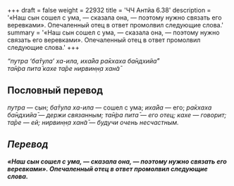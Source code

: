 +++
draft = false
weight = 22932
title = 'ЧЧ Антйа 6.38'
description = '«Наш сын сошел с ума, — сказала она, — поэтому нужно связать его веревками». Опечаленный отец в ответ промолвил следующие слова.'
summary = '«Наш сын сошел с ума, — сказала она, — поэтому нужно связать его веревками». Опечаленный отец в ответ промолвил следующие слова.'
+++

_“путра ‘ба̄тула’ ха-ила,_ _иха̄йа ра̄кхаха ба̄ндхийа̄_”  
_та̄н̇ра пита̄ кахе та̄ре нирвин̣н̣а хан̃а̄_

## Пословный перевод

_путра_ — сын; _ба̄тула_ _ха_\-_ила_ — сошел с ума; _иха̄йа_ — его; _ра̄кхаха</em>_ _<em>ба̄ндхийа̄_ — держи связанным; _та̄н̇ра_ _пита̄_ — его отец; _кахе_ — говорит; _та̄ре_ — ей; _нирвин̣н̣а_ _хан̃а̄_ — будучи очень несчастным.

## Перевод

**«Наш сын сошел с ума, — сказала она, — поэтому нужно связать его веревками». Опечаленный отец в ответ промолвил следующие слова.**
